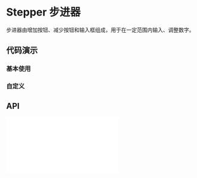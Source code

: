 # Stepper 步进器

步进器由增加按钮、减少按钮和输入框组成，用于在一定范围内输入、调整数字。

## 代码演示

### 基本使用

<code src="../../packages/wonder-ui/src/Stepper/demo/demo1.tsx"></code>

### 自定义

<code src="../../packages/wonder-ui/src/Stepper/demo/demo2.tsx"></code>

## API

<embed src="../../packages/wonder-ui/src/Stepper/index.md"></embed>

